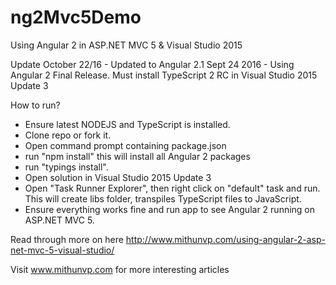 # ng2Mvc5Demo
Using Angular 2 in ASP.NET MVC 5 &amp; Visual Studio 2015

Update 
October 22/16 - Updated to Angular 2.1
Sept 24 2016 - Using Angular 2 Final Release. Must install TypeScript 2 RC in Visual Studio 2015 Update 3

How to run?
* Ensure latest NODEJS and TypeScript is installed.
* Clone repo or fork it.
* Open command prompt containing package.json
* run "npm install" this will install all Angular 2 packages
* run "typings install".
* Open solution in Visual Studio 2015 Update 3
* Open "Task Runner Explorer", then right click on "default" task and run. This will create libs folder,
transpiles TypeScript files to JavaScript.
* Ensure everything works fine and run app to see Angular 2 running on ASP.NET MVC 5.

Read through more on here http://www.mithunvp.com/using-angular-2-asp-net-mvc-5-visual-studio/

Visit www.mithunvp.com for more interesting articles
